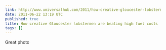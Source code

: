 ```yaml
---
link: http://www.universalhub.com/2011/how-creative-gloucester-lobstermen-are-beating-hig
date: 2011-06-22 13:19 UTC
published: true
title: How creative Gloucester lobstermen are beating high fuel costs
tags: []
---
```


Great photo

